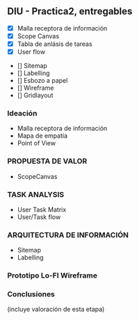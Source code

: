 ## DIU - Practica2, entregables

- [x] Malla receptora de información
- [x] Scope Canvas
- [x] Tabla de anlásis de tareas
- [x] User flow
- [] Sitemap
- [] Labelling
- [] Esbozo a papel
- [] Wireframe
- [] Gridlayout

### Ideación 
* Malla receptora de información 
* Mapa de empatía
* Point of View 


### PROPUESTA DE VALOR
* ScopeCanvas


### TASK ANALYSIS

* User Task Matrix 
* User/Task flow


### ARQUITECTURA DE INFORMACIÓN

* Sitemap 
* Labelling 


### Prototipo Lo-FI Wireframe 


### Conclusiones  
(incluye valoración de esta etapa)
